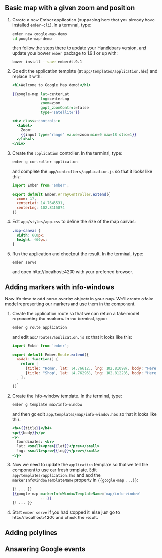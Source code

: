 ## Basic map with a given zoom and position

1. Create a new Ember application (supposing here that you already have installed `ember-cli`). In a terminal, type:

    ```bash
    ember new google-map-demo
    cd google-map-demo
    ```

    then follow the steps [there](http://emberjs.com/blog/2014/12/08/ember-1-9-0-released.html#toc_handlebars-2-0) to update your Handlebars version, and update your bower `ember` package to 1.9.1 or up with:

    ```bash
    bower install --save ember#1.9.1
    ```

2. Go edit the application template (at `app/templates/application.hbs`) and replace it with:

    ```handlebars
    <h1>Welcome to Google Map demo!</h1>

    {{google-map lat=centerLat
                 lng=centerLng
                 zoom=zoom
                 gopt_zoomControl=false
                 type='satellite'}}

    <div class="controls">
      <label>
        Zoom:
        {{input type="range" value=zoom min=0 max=18 step=1}}
      </label>
    </div>
    ```

3. Create the `application` controller. In the terminal, type:

    ```bash
    ember g controller application
    ```

    and complete the `app/controllers/application.js` so that it looks like this:

    ```js
    import Ember from 'ember';

    export default Ember.ArrayController.extend({
      zoom: 17,
      centerLat: 14.7643531,
      centerLng: 102.8115874
    });
    ```

4. Edit `app/styles/app.css` to define the size of the map canvas:

    ```css
    .map-canvas {
      width: 600px;
      height: 400px;
    }
    ```

5. Run the application and checkout the result. In the terminal, type:

    ```bash
    ember serve
    ```

    and open http://localhost:4200 with your preferred browser.

## Adding markers with info-windows

Now it's time to add some overlay objects in your map. We'll create a fake model representing our markers and use them in the component.

1. Create the application route so that we can return a fake model representing the markers. In the terminal, type:

    ```bash
    ember g route application
    ```

    and edit `app/routes/application.js` so that it looks like this:

    ```js
    import Ember from 'ember';

    export default Ember.Route.extend({
      model: function() {
        return [
          {title: "Home", lat: 14.766127, lng: 102.810987, body: "Here is B&H's home"},
          {title: "Shop", lat: 14.762963, lng: 102.812285, body: "Here is B&H's shop!"}
        ];
      }
    });
    ```

2. Create the info-window template. In the terminal, type:

    ```bash
    ember g template map/info-window
    ```

    and then go edit `app/templates/map/info-window.hbs` so that it looks like this:

    ```handlebars
    <h4>{{title}}</h4>
    <p>{{body}}</p>
    <p>
      Coordinates: <br>
      lat: <small><pre>{{lat}}</pre></small>
      lng: <small><pre>{{lng}}</pre></small>
    </p>
    ```

3. Now we need to update the `application` template so that we tell the component to use our fresh template. Edit `app/templates/application.hbs` and add the `markerInfoWindowTemplateName` property in `{{google-map ...}}`:

    ```handlebars
    {! ... }}
    {{google-map markerInfoWindowTemplateName='map/info-window'
                 ...}}
    {! ... }}
    ```

4. Start `ember serve` if you had stopped it, else just go to http://localhost:4200 and check the result.

## Adding polylines

## Answering Google events

